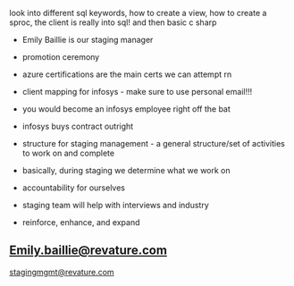 look into different sql keywords, how to create a view, how to create a sproc, the client is really into sql!
and then basic c sharp

- Emily Baillie is our staging manager

- promotion ceremony 
- azure certifications are the main certs we can attempt rn
- client mapping for infosys - make sure to use personal email!!!
- you would become an infosys employee right off the bat
- infosys buys contract outright
- structure for staging management - a general structure/set of activities to work on and complete
- basically, during staging we determine what we work on
- accountability for ourselves
- staging team will help with interviews and industry
- reinforce, enhance, and expand


Emily.baillie@revature.com
---
stagingmgmt@revature.com
